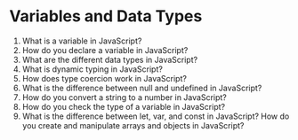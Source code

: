 # Variables and Data Types

1. What is a variable in JavaScript?
1. How do you declare a variable in JavaScript?
1. What are the different data types in JavaScript?
1. What is dynamic typing in JavaScript?
1. How does type coercion work in JavaScript?
1. What is the difference between null and undefined in JavaScript?
1. How do you convert a string to a number in JavaScript?
1. How do you check the type of a variable in JavaScript?
1. What is the difference between let, var, and const in JavaScript?
How do you create and manipulate arrays and objects in JavaScript?
